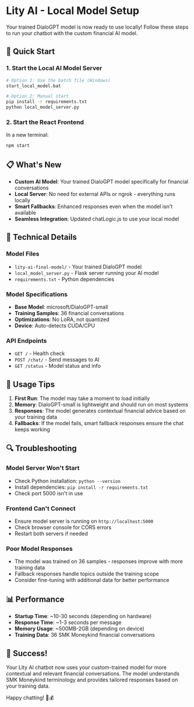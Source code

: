 # Lity AI - Local Model Setup

Your trained DialoGPT model is now ready to use locally! Follow these steps to run your chatbot with the custom financial AI model.

## 🚀 Quick Start

### 1. Start the Local AI Model Server
```bash
# Option 1: Use the batch file (Windows)
start_local_model.bat

# Option 2: Manual start
pip install -r requirements.txt
python local_model_server.py
```

### 2. Start the React Frontend
In a new terminal:
```bash
npm start
```

## 📋 What's New

- **Custom AI Model**: Your trained DialoGPT model specifically for financial conversations
- **Local Server**: No need for external APIs or ngrok - everything runs locally
- **Smart Fallbacks**: Enhanced responses even when the model isn't available
- **Seamless Integration**: Updated chatLogic.js to use your local model

## 🔧 Technical Details

### Model Files
- `lity-ai-final-model/` - Your trained DialoGPT model
- `local_model_server.py` - Flask server running your AI model
- `requirements.txt` - Python dependencies

### Model Specifications
- **Base Model**: microsoft/DialoGPT-small
- **Training Samples**: 36 financial conversations
- **Optimizations**: No LoRA, not quantized
- **Device**: Auto-detects CUDA/CPU

### API Endpoints
- `GET /` - Health check
- `POST /chat/` - Send messages to AI
- `GET /status` - Model status and info

## 🎯 Usage Tips

1. **First Run**: The model may take a moment to load initially
2. **Memory**: DialoGPT-small is lightweight and should run on most systems
3. **Responses**: The model generates contextual financial advice based on your training data
4. **Fallbacks**: If the model fails, smart fallback responses ensure the chat keeps working

## 🔍 Troubleshooting

### Model Server Won't Start
- Check Python installation: `python --version`
- Install dependencies: `pip install -r requirements.txt`
- Check port 5000 isn't in use

### Frontend Can't Connect
- Ensure model server is running on `http://localhost:5000`
- Check browser console for CORS errors
- Restart both servers if needed

### Poor Model Responses
- The model was trained on 36 samples - responses improve with more training data
- Fallback responses handle topics outside the training scope
- Consider fine-tuning with additional data for better performance

## 📊 Performance

- **Startup Time**: ~10-30 seconds (depending on hardware)
- **Response Time**: ~1-3 seconds per message
- **Memory Usage**: ~500MB-2GB (depending on device)
- **Training Data**: 36 SMK Moneykind financial conversations

## 🎉 Success!

Your Lity AI chatbot now uses your custom-trained model for more contextual and relevant financial conversations. The model understands SMK Moneykind terminology and provides tailored responses based on your training data.

Happy chatting! 🤖💰
